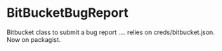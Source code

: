 # BitBucketBugReport
Bitbucket class to submit a bug report .... relies on creds/bitbucket.json. Now on packagist.

